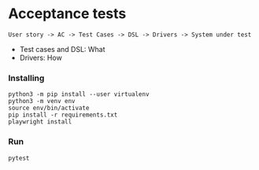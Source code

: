 # Acceptance tests

```
User story -> AC -> Test Cases -> DSL -> Drivers -> System under test
```

- Test cases and DSL: What
- Drivers: How

### Installing

```
python3 -m pip install --user virtualenv
python3 -m venv env
source env/bin/activate
pip install -r requirements.txt
playwright install
```

### Run

```
pytest
```
